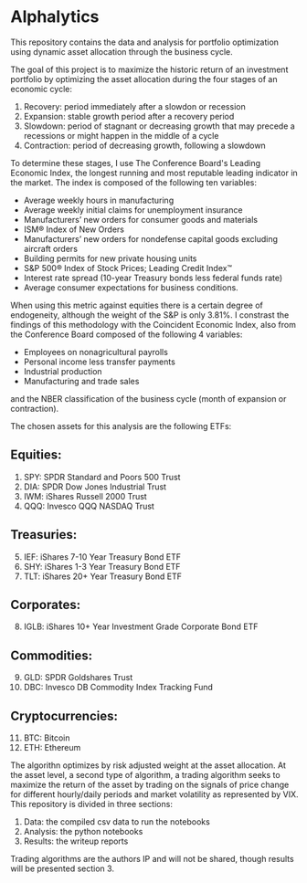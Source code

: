 # Alphalytics
This repository contains the data and analysis for portfolio optimization using dynamic asset allocation through the business cycle. 

The goal of this project is to maximize the historic return of an investment portfolio by optimizing the asset allocation during the four stages of an economic cycle: 
1. Recovery: period immediately after a slowdon or recession  
2. Expansion: stable growth period after a recovery period 
3. Slowdown: period of stagnant or decreasing growth that may precede a recessions or might happen in the middle of a cycle
4. Contraction: period of decreasing growth, following a slowdown

To determine these stages, I use The Conference Board's Leading Economic Index, the longest running and most reputable leading indicator in the market. The index is composed of the following ten variables: 

- Average weekly hours in manufacturing 
- Average weekly initial claims for unemployment insurance
- Manufacturers’ new orders for consumer goods and materials
- ISM® Index of New Orders
- Manufacturers’ new orders for nondefense capital goods excluding aircraft orders
- Building permits for new private housing units
- S&P 500® Index of Stock Prices; Leading Credit Index™
- Interest rate spread (10-year Treasury bonds less federal funds rate) 
- Average consumer expectations for business conditions.

When using this metric against equities there is a certain degree of endogeneity, although the weight of the S&P is only 3.81%. I constrast the findings of this methodology with the Coincident Economic Index, also from the Conference Board composed of the following 4 variables:

- Employees on nonagricultural payrolls	
- Personal income less transfer payments	
- Industrial production
- Manufacturing and trade sales

and the NBER classification of the business cycle (month of expansion or contraction).

The chosen assets for this analysis are the following ETFs: 
## Equities: 
1. SPY: SPDR Standard and Poors 500 Trust
2. DIA: SPDR Dow Jones Industrial Trust 
3. IWM: iShares Russell 2000 Trust
4. QQQ: Invesco QQQ NASDAQ Trust
## Treasuries: 
5. IEF: iShares 7-10 Year Treasury Bond ETF
6. SHY: iShares 1-3 Year Treasury Bond ETF
7. TLT: iShares 20+ Year Treasury Bond ETF
## Corporates: 
8. IGLB: iShares 10+ Year Investment Grade Corporate Bond ETF
## Commodities: 
9. GLD: SPDR Goldshares Trust
10. DBC: Invesco DB Commodity Index Tracking Fund
## Cryptocurrencies: 
11. BTC: Bitcoin
12. ETH: Ethereum 

The algorithn optimizes by risk adjusted weight at the asset allocation. At the asset level, a second type of algorithm, a trading algorithm seeks to maximize the return of the asset by trading on the signals of price change for different hourly/daily periods and market volatility as represented by VIX. 
This repository is divided in three sections: 

1. Data: the compiled csv data to run the notebooks
2. Analysis: the python notebooks
3. Results: the writeup reports 

Trading algorithms are the authors IP and will not be shared, though results will be presented section 3. 

